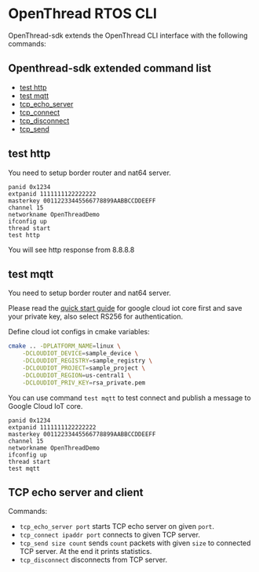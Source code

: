 
# OpenThread RTOS CLI

OpenThread-sdk extends the OpenThread CLI interface with the following commands:

## Openthread-sdk extended command list

* [test http](#test-http)
* [test mqtt](#test-mqtt)
* [tcp\_echo\_server](#tcp-echo-server-and-client)
* [tcp\_connect](#tcp-echo-server-and-client)
* [tcp\_disconnect](#tcp-echo-server-and-client)
* [tcp\_send](#tcp-echo-server-and-client)

## test http

You need to setup border router and nat64 server.

```
panid 0x1234
extpanid 1111111122222222
masterkey 00112233445566778899AABBCCDDEEFF
channel 15
networkname OpenThreadDemo
ifconfig up
thread start
test http
```

You will see http response from 8.8.8.8

## test mqtt

You need to setup border router and nat64 server.

Please read the [quick start guide](https://cloud.google.com/iot/docs/quickstart) for google cloud iot core first and save your private key, also select RS256 for authentication.

Define cloud iot configs in cmake variables:
```bash
cmake .. -DPLATFORM_NAME=linux \
    -DCLOUDIOT_DEVICE=sample_device \
    -DCLOUDIOT_REGISTRY=sample_registry \
    -DCLOUDIOT_PROJECT=sample_project \
    -DCLOUDIOT_REGION=us-central1 \
    -DCLOUDIOT_PRIV_KEY=rsa_private.pem
```

You can use command `test mqtt` to test connect and publish a message to Google Cloud IoT core.

```
panid 0x1234
extpanid 1111111122222222
masterkey 00112233445566778899AABBCCDDEEFF
channel 15
networkname OpenThreadDemo
ifconfig up
thread start
test mqtt
```

## TCP echo server and client

Commands:
- `tcp_echo_server port` starts TCP echo server on given `port`.
- `tcp_connect ipaddr port` connects to given TCP server.
- `tcp_send size count` sends `count` packets with given `size` to connected TCP server. At the end it prints statistics.
- `tcp_disconnect` disconnects from TCP server.
